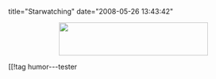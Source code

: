 title="Starwatching"
date="2008-05-26 13:43:42"
<div align="center"><a href='http://xkcd.com/428/'><img src="http://pjatt.net/images/2008/05/starwatching.png" alt="" title="Starwatching" width="300" height="67" class="alignnone size-medium wp-image-617"  /></a></div>

[[!tag  humor---tester
